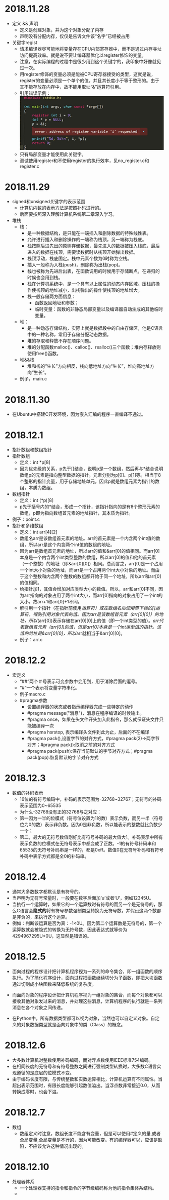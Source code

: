 # 2018.11.28
- 定义 && 声明
	- 定义是创建对象，并为这个对象分配了内存
	- 声明没有分配内存，仅仅是告诉文件该“名字”已经被占用
- 关键字regist
	- 请求编译器尽可能地将变量存在CPU内部寄存器中，而不是通过内存寻址访问提高效率。就是说不要让编译器优化以register修饰的变量。
	- 注意，在实际编程的过程中是很少用到这个关键字的，我印象中好像就见过一次。
	- 用register修饰的变量必须是能被CPU寄存器接受的类型，这就是说，register的变量必须是一个单个的值，并且其长度小于等于整形的。由于其不能存放在内存中，故不能用取址“&”运算符引用。
	- 引用错误示例：![Aaron Swartz](https://raw.githubusercontent.com/Huashengdou/C_exerse/master/C%E8%AF%AD%E8%A8%80%E6%B7%B1%E5%BA%A6%E8%A7%A3%E5%89%96/%E5%BC%95%E7%94%A8register%E5%8F%98%E9%87%8F%E9%94%99%E8%AF%AF.jpg)
	- 只有局部变量才能使用此关键字。
	- 测试使用register和不使用register的执行效率，见no_register.c和register.c
	
# 2018.11.29
- signed和unsigned关键字的表示范围
	- 计算机内数的表示方法是按照补码进行的。
	- 后面要按照深入理解计算机系统第二章深入学习。
- 堆栈
	- 栈：
		- 是一种数据结构，是只能在一端插入和删除数据的特殊线性表。
		- 允许进行插入和删除操作的一端称为栈顶，另一端称为栈底。
		- 栈按照后进先出的原则存储数据，最先进入的数据被压入栈底，最后进入的数据在栈顶，需要读数据时从栈顶开始弹出数据。
		- 栈顶浮动，栈底固定。栈中元素个数为0时称为空栈。
		- 插入一般称为入栈(push)，删除称为出栈(pop)。
		- 栈也被称为先进后出表，在函数调用的时候用于存储断点，在递归的时候也会用到栈。
		- 栈在计算机系统中，是一个具有以上属性的动态内存区域。压栈的操作使栈顶的地址减小，出栈弹出的操作使栈顶的地址增大。
		- 栈一般存储两方面信息：
			- 函数返回地址和参数；
			- 临时变量：函数的非静态局部变量以及编译器自动生成的其他临时变量。
	- 堆：
		- 是一种动态存储结构，实际上就是数据段中的自由存储区，他是C语言中的一种名称，常用于存储分配动态数据。
		- 堆的存取和释放不存在顺序问题。
		- 堆的分配函数malloc()、calloc()、realloc()三个函数；堆内存释放则使用free()函数。
	- 堆&&栈
		- 堆和栈的“生长”方向相反，栈向低地址方向“生长”，堆向高地址方向“生长”。
	- 例子，main.c

# 2018.11.30
- 在Ubuntu中搭建C开发环境，因为嵌入汇编的程序一直编译不通过。

# 2018.12.1
- 指针数组和数组指针
- 指针数组
	- 定义：int *p[8]
	- 因为优先级的关系，p先于[]结合，说明p是一个数组，然后再与*结合说明数组p的元素是指向整型数据的指针。元素分别为p[0]、p[1]等。相当于8个整形的指针变量，用于存储地址单元，因此p就是数组元素为指针的数组，本质为数组。
- 数组指针
	- 定义：int (*p)[8]
	- p先于括号内的*结合，形成一个指针，该指针指向的是有8个整形元素的数组，p即为指向数组首元素的地址指针，其本质为指针。
- 例子：point.c
- 指针和多维数组
	- 定义：int arr[4][2]
	- 数组名arr是该数组首元素的地址。arr的首元素是一个内含两个int值的数组，所以arr是这个内含两个int值的数组的地址。
	- 因为arr是数组首元素的地址，所以arr的值和&arr[0]的值相同。而arr[0]本身是一个内含两个int类型整数的数组，所以arr[0]的值和他的首元素（一个整数）的地址（即&arr[0][0]）相同。总而言之，arr[0]是一个占用一个int大小对象的地址，而arr是一个占用两个int大小对象的地址。而由于这个整数和内含两个整数的数组都开始于同一个地址，所以arr和arr[0]的值相同。
	- 给指针加1，其值会增加对应类型大小的数值。所以，arr和arr[0]不同，因为arr指向的对象占用了两个int大小，而arr[0]指向的对象占用了一个int的大小。故arr+1和arr[0]+1不同。
	- 解引用一个指针（在指针前使用*运算符）或在数组名后使用带下标的[]运算符，得到引用对象代表的值。因为arr是该数组首元素（arr[0][0]）的地址，所以*(arr[0])表示存储在arr[0][0]上的值（即一个int类型的值）。*arr代表数组首元素（arr[0])的值，但是arr[0]本身是一个int类型值的指针。该值的地址是&arr[0][0]，所以*arr就相当于&arr[0][0]。
	- 例子：arr.c

# 2018.12.2
- 宏定义
	- “##”两个＃号表示可变参数中会用到，用于消除后面的逗号。
	- “#”一个表示将变量字符串化。
	- 例子macro.c
	- #pragma参数
		- 设置编译器的状态或者指示编译器完成一些特定的动作
		- #pragma message("消息")，消息在程序编译的时候输出。
		- #pragma once，如果在头文件开头加入此指令，那么就保证头文件只能被编译一次
		- #pragma hsrstop, 表示编译头文件到此为止，后面的不在编译
		- #pragma pack(),设置字节的对齐方式，#pragma pack(2)->两字节对齐；#pragma pack():取消之前的对齐方式
		- #pragma pack(push):保存当前默认的字节对齐方式；#pragma pack(pop):恢复默认的字节对齐方式

# 2018.12.3
- 数值的补码表示
	- 16位的有符号编码中，补码的表示范围为-32768~32767；无符号的补码表示范围为0~65535
	- 为什么-32768没有正的32768与之对应：
	- 第一因为一半的位模式（符号位设置为1的数）表示负数，而另一半（符号位为0的数）表示非负数。因为0是非负数，所以能表示的整数就比负数少一个；
	- 第二，最大的无符号数值刚好比有符号补码的最大值大1。补码表示中所有表示负数的位模式在无符号表示中都变成了正数。-1的有符号补码串和65535的无符号补码串是一样的，都是0xff。数值0在无符号补码和有符号补码中表示方式都是全0的补码串。

# 2018.12.4
- 通常大多数数字都默认是有符号的。
- 当声明为无符号常量时，一般要在数字后面加‘u’或者‘U’，例如12345U。
- 当执行一个运算时，如果它的一个运算数时有符号的而另一个是无符号的，那么C语言会**隐式的**将有符号参数强制类型转换为无符号数，并假设这两个数都是非负的，来执行这个运算。
- 例如：判断该运算是否为真：-1<0U。因为第二个运算数是无符号的，第一个运算数就会被隐式的转换为无符号数，因此表达式就等价为4294967295U<0U，这显然是错误的。

# 2018.12.5
- 面向过程的程序设计把计算机程序视为一系列的命令集合，即一组函数的顺序执行。为了简化程序设计，面向过程把函数继续切分为子函数，即把大块函数通过切割成小块函数来降低系统的复杂度。

- 而面向对象的程序设计把计算机程序视为一组对象的集合，而每个对象都可以接收其他对象发过来的消息，并处理这些消息，计算机程序的执行就是一系列消息在各个对象之间传递。

- 在Python中，所有数据类型都可以视为对象，当然也可以自定义对象。自定义的对象数据类型就是面向对象中的类（Class）的概念。

# 2018.12.6
- 大多数计算机对整数使用补码编码，而对浮点数使用IEEE标准754编码。
- 在相同长度的无符号和有符号整数之间进行强制类型转换时，大多数C语言实现遵循的是底层的位模式不变。
- 由于编码长度有限，与传统整数和实数运算相比，计算机运算有不同属性。当超出表示范围时，有限长度能够引起数值溢出。当浮点数非常接近0.0，从而转换成零时，也会下溢。

# 2018.12.7
- 数组
	- 数组定义时注意，数组长度不能含有变量，但是可以使用#定义的量,或者全局变量,全局变量是不行的，因为可能改变。有的编译器可以，应该是缺陷，不应该允许这种情况出现的。

# 2018.12.10
- 处理器体系
	- 一个处理器支持的指令和指令的字节级编码称为他的指令集体系结构。
	- 